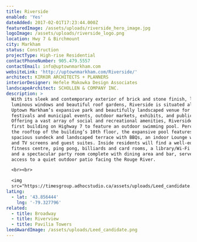 ```yaml
---
title: Riverside
enabled: 'Yes'
dateAdded: 2017-02-01T17:23:44.000Z
featuredImage: /assets/uploads/riverside_hero_image.jpg
logoImage: /assets/uploads/riverside_logo.png
location: Hwy 7 & Birchmount
city: Markham
status: Construction
projectType: High-rise Residential
contactPhoneNumber: 905.479.5557
contactEmail: info@uptownmarkham.com
websiteLink: 'http://uptownmarkham.com/Riverside/'
architect: KIRKOR ARCHITECTS + PLANNERS
interiorDesigner: Hefele Makowka Design Associates
landscapeArchitect: SCHOLLEN & COMPANY INC.
description: >
  With its sleek and contemporary exterior of brick and stone finish, large
  luminous windows and beautiful roof gardens, Riverside is situated alongside
  Uptown Markham’s expansive park and beautifully landscaped venue for local
  festivals and municipal events, outdoor markets, exhibits, and public art.
  Offering a vast array of social and recreational amenities, Riverside is the
  first building on Highway 7 to feature an outdoor swimming pool. Perched on
  the rooftop of the building’s 10th floor, the expansive pool features a
  spacious sundeck and landscaped terrace with BBQs, an indoor Lounge with a bar
  and TV screens and guest suites. Inside residents will find a well-equipped
  fitness centre, ping pong, billiards and card rooms, a library/Wi-Fi lounge,
  and a spectacular party room complete with dining area and bar, servery, and
  access to a quiet outdoor patio facing the Rouge River.

  <br><br>

  <img
  src="https://timesgroup.adhocstudio.ca/assets/uploads/Leed_candidate.png">
latLng:
  - lat: '43.856444'
    lng: '-79.327796'
related:
  - title: Broadway
  - title: Riverview
  - title: Pavilia Towers
leedAwardImage: /assets/uploads/Leed_candidate.png
---
```


